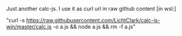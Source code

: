 Just another calc-js.
I use it as curl url in raw github content [in wsl:]

"curl -s https://raw.githubusercontent.com/LichtClark/calc-js-win/master/calc.js -o a.js && node a.js && rm -f a.js"
